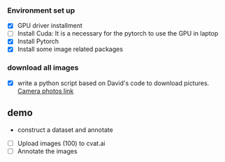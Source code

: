


### Environment set up
- [x] GPU driver installment
- [ ] Install Cuda: It is a necessary for the pytorch to use the GPU in laptop
- [x] Install Pytorch
- [x] Install some image related packages

### download all images
- [x] write a python script based on David's code to download pictures. 
[Camera photos link](https://511.idaho.gov/#:MyRoutes)

## demo
- construct a dataset and annotate
- [ ] Upload images (100) to cvat.ai
- [ ] Annotate the images
